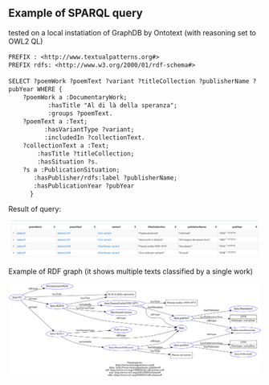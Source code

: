 ## Example of SPARQL query
tested on a local instatiation of GraphDB by Ontotext (with reasoning set to OWL2 QL)

```sparql
PREFIX : <http://www.textualpatterns.org#>
PREFIX rdfs: <http://www.w3.org/2000/01/rdf-schema#>

SELECT ?poemWork ?poemText ?variant ?titleCollection ?publisherName ?pubYear WHERE { 
	?poemWork a :DocumentaryWork; 
           :hasTitle "Al di là della speranza";
           :groups ?poemText.
    ?poemText a :Text;
          :hasVariantType ?variant;
          :includedIn ?collectionText.
    ?collectionText a :Text;
        :hasTitle ?titleCollection;
        :hasSituation ?s.
    ?s a :PublicationSituation;
       :hasPublisher/rdfs:label ?publisherName;
       :hasPublicationYear ?pubYear
      }

```
Result of query:

![Local Image](work-query-result.png)


Example of RDF graph (it shows multiple texts classified by a single work) 

![Local Image](work-example-graph.png)
